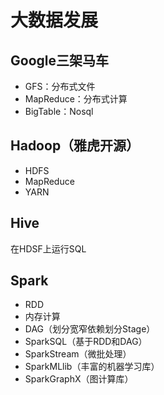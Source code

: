 # 大数据发展
## Google三架马车
- GFS：分布式文件
- MapReduce：分布式计算
- BigTable：Nosql
## Hadoop（雅虎开源）
- HDFS
- MapReduce
- YARN
## Hive
在HDSF上运行SQL
## Spark
- RDD
- 内存计算
- DAG（划分宽窄依赖划分Stage）
- SparkSQL（基于RDD和DAG）
- SparkStream（微批处理）
- SparkMLlib（丰富的机器学习库）
- SparkGraphX（图计算库）
